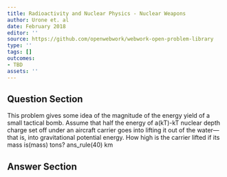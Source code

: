```yaml
---
title: Radioactivity and Nuclear Physics - Nuclear Weapons
author: Urone et. al
date: February 2018
editor: ''
source: https://github.com/openwebwork/webwork-open-problem-library
type: ''
tags: []
outcomes:
- TBD
assets: ''
---
```


## Question Section 

This problem gives some idea of the magnitude of the energy yield of a small tactical
bomb. Assume that half the energy of a(kT)-kT nuclear depth charge set off under an
aircraft carrier goes into lifting it out of the water—that is, into gravitational
potential energy. How high is the carrier lifted if its mass is(mass) tons?
ans_rule(40) km


## Answer Section

